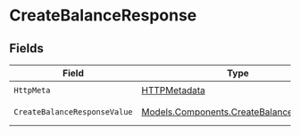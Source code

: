 # CreateBalanceResponse


## Fields

| Field                                                                                       | Type                                                                                        | Required                                                                                    | Description                                                                                 |
| ------------------------------------------------------------------------------------------- | ------------------------------------------------------------------------------------------- | ------------------------------------------------------------------------------------------- | ------------------------------------------------------------------------------------------- |
| `HttpMeta`                                                                                  | [HTTPMetadata](../../Models/Components/HTTPMetadata.md)                                     | :heavy_check_mark:                                                                          | N/A                                                                                         |
| `CreateBalanceResponseValue`                                                                | [Models.Components.CreateBalanceResponse](../../Models/Components/CreateBalanceResponse.md) | :heavy_minus_sign:                                                                          | Created balance                                                                             |